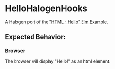 # HelloHalogenHooks

A Halogen port of the ["HTML - Hello" Elm Example](https://elm-lang.org/examples/hello).

## Expected Behavior:

### Browser

The browser will display "Hello!" as an html element.
